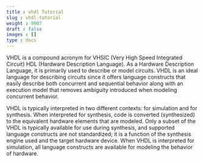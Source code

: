```yaml
---
title : vhdl Tutorial
slug : vhdl-tutorial
weight : 9907
draft : false
images : []
type : docs
---
```


VHDL is a compound acronym for VHSIC (Very High Speed Integrated Circuit) HDL (Hardware Description Language). As a Hardware Description Language, it is primarily used to describe or model circuits. VHDL is an ideal language for describing circuits since it offers language constructs that easily describe both concurrent and sequential behavior along with an execution model that removes ambiguity introduced when modeling concurrent behavior.

VHDL is typically interpreted in two different contexts: for simulation and for synthesis.  When interpreted for synthesis, code is converted (synthesized) to the equivalent hardware elements that are modeled. Only a subset of the VHDL is typically available for use during synthesis, and supported language constructs are not standardized; it is a function of the synthesis engine used and the target hardware device. When VHDL is interpreted for simulation, all language constructs are available for modeling the behavior of hardware.

